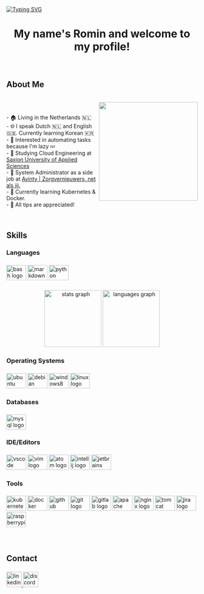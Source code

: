 <a href="https://git.io/typing-svg"><img src="https://readme-typing-svg.demolab.com?font=Hack&size=80&duration=2500&pause=200&color=FF79C6&center=true&vCenter=true&width=1000&height=100&lines=Hello!;%EC%95%88%EB%85%95%ED%95%98%EC%84%B8%EC%9A%94!;%E3%81%93%E3%82%93%E3%81%AB%E3%81%A1%E3%81%AF!;Hallo!" alt="Typing SVG" /></a>

<h1 align="center">My name's Romin and welcome to my profile!</h1>

###
<br>

<h2 align="left">About Me</h2>

<br>

<img align="right" height="260" src="https://media.tenor.com/7l4PXSCFjjQAAAAd/huh-cat.gif"  />
<br>
<p align="left">- 🏠 Living in the Netherlands 🇳🇱<br>- 🌐 I speak Dutch 🇳🇱 and English 🇬🇧. Currently learning Korean 🇰🇷<br>- 👀 Interested in automating tasks because I'm lazy 💤<br>- 🎒 Studying Cloud Engineering at <a href="https://www.saxion.nl/">Saxion University of Applied Sciences</a> <br>- 💼 System Administrator as a side job at <a href="https://avinty.com/">Avinty | Zorgvernieuwers, net als jij.</a><br>- 🌱 Currently learning Kubernetes & Docker.<br>- 💞️ All tips are appreciated!</p>

<br>

###

<h2 align="left">Skills</h2>

###

<h3 align="left">Languages</h3>

###

<div align="left">
  <img src="https://cdn.jsdelivr.net/gh/devicons/devicon/icons/bash/bash-original.svg" height="40" width="52" alt="bash logo"  />
  <img src="https://cdn.jsdelivr.net/gh/devicons/devicon/icons/markdown/markdown-original.svg" height="40" width="52" alt="markdown logo"  />
  <img src="https://cdn.jsdelivr.net/gh/devicons/devicon/icons/python/python-original.svg" height="40" width="52" alt="python logo"  />
</div>

###

<div align="center">
  <img src="https://github-readme-stats.vercel.app/api?hide_title=false&hide_rank=false&show_icons=true&include_all_commits=true&count_private=true&disable_animations=false&theme=dracula&locale=en&hide_border=false&username=rominjun" height="150" alt="stats graph"  />
  <img src="https://github-readme-stats.vercel.app/api/top-langs?locale=en&hide_title=false&layout=compact&card_width=320&langs_count=5&theme=dracula&hide_border=false&username=rominjun" height="150" alt="languages graph"  />
</div>

###

<h3 align="left">Operating Systems</h3>

###

<div align="left">
  <img src="https://cdn.jsdelivr.net/gh/devicons/devicon/icons/ubuntu/ubuntu-plain.svg" height="40" width="52" alt="ubuntu logo"  />
  <img src="https://cdn.jsdelivr.net/gh/devicons/devicon/icons/debian/debian-original.svg" height="40" width="52" alt="debian logo"  />
  <img src="https://cdn.jsdelivr.net/gh/devicons/devicon/icons/windows8/windows8-original.svg" height="40" width="52" alt="windows8 logo"  />
  <img src="https://cdn.jsdelivr.net/gh/devicons/devicon/icons/linux/linux-original.svg" height="40" width="52" alt="linux logo"  />
</div>

###

<h3 align="left">Databases</h3>

###

<div align="left">
  <img src="https://cdn.jsdelivr.net/gh/devicons/devicon/icons/mysql/mysql-original-wordmark.svg" height="40" width="52" alt="mysql logo"  />
</div>

###

<h3 align="left">IDE/Editors</h3>

###

<div align="left">
  <img src="https://cdn.jsdelivr.net/gh/devicons/devicon/icons/vscode/vscode-original.svg" height="40" width="52" alt="vscode logo"  />
  <img src="https://cdn.jsdelivr.net/gh/devicons/devicon/icons/vim/vim-original.svg" height="40" width="52" alt="vim logo"  />
  <img src="https://cdn.jsdelivr.net/gh/devicons/devicon/icons/atom/atom-original.svg" height="40" width="52" alt="atom logo"  />
  <img src="https://cdn.jsdelivr.net/gh/devicons/devicon/icons/intellij/intellij-original.svg" height="40" width="52" alt="intellij logo"  />
  <img src="https://cdn.jsdelivr.net/gh/devicons/devicon/icons/jetbrains/jetbrains-original.svg" height="40" width="52" alt="jetbrains logo"  />
</div>

###

<h3 align="left">Tools</h3>

###

<div align="left">
  <img src="https://cdn.jsdelivr.net/gh/devicons/devicon/icons/kubernetes/kubernetes-plain.svg" height="40" width="52" alt="kubernetes logo"  />
  <img src="https://cdn.jsdelivr.net/gh/devicons/devicon/icons/docker/docker-original-wordmark.svg" height="40" width="52" alt="docker logo"  />
  <img src="https://cdn.jsdelivr.net/gh/devicons/devicon/icons/github/github-original.svg" height="40" width="52" alt="github logo"  />
  <img src="https://cdn.jsdelivr.net/gh/devicons/devicon/icons/git/git-original.svg" height="40" width="52" alt="git logo"  />
  <img src="https://cdn.jsdelivr.net/gh/devicons/devicon/icons/gitlab/gitlab-original-wordmark.svg" height="40" width="52" alt="gitlab logo"  />
  <img src="https://cdn.jsdelivr.net/gh/devicons/devicon/icons/apache/apache-original.svg" height="40" width="52" alt="apache logo"  />
  <img src="https://cdn.jsdelivr.net/gh/devicons/devicon/icons/nginx/nginx-original.svg" height="40" width="52" alt="nginx logo"  />
  <img src="https://cdn.jsdelivr.net/gh/devicons/devicon/icons/tomcat/tomcat-original-wordmark.svg" height="40" width="52" alt="tomcat logo"  />
  <img src="https://cdn.jsdelivr.net/gh/devicons/devicon/icons/jira/jira-original-wordmark.svg" height="40" width="52" alt="jira logo"  />
  <img src="https://cdn.jsdelivr.net/gh/devicons/devicon/icons/raspberrypi/raspberrypi-original.svg" height="40" width="52" alt="raspberrypi logo"  />
</div>

###

<p align="left"></p>

<br>

###

<h2 align="left">Contact</h2>

###

<div align="left">
  <a href="https://www.linkedin.com/in/rominkleeman" target="_blank">
    <img src="https://img.shields.io/static/v1?message=LinkedIn&logo=linkedin&label=&color=0077B5&logoColor=white&labelColor=&style=for-the-badge" height="40" alt="linkedin logo"  />
  </a>
  <a href="RoMinJun#4371" target="_blank">
    <img src="https://img.shields.io/static/v1?message=Discord&logo=discord&label=&color=7289DA&logoColor=white&labelColor=&style=for-the-badge" height="40" alt="discord logo"  />
  </a>
</div>

###

